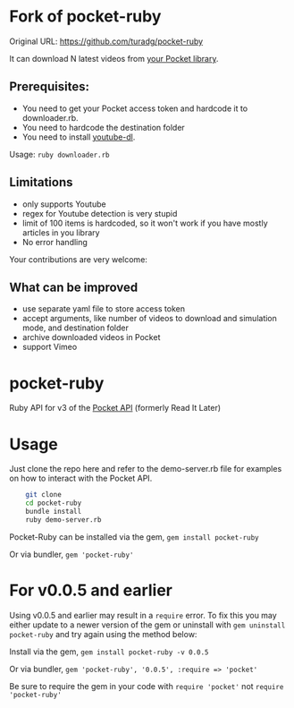 Fork of pocket-ruby
===========

Original URL: https://github.com/turadg/pocket-ruby

It can download N latest videos from [your Pocket library](https://getpocket.com/a/queue/).

## Prerequisites:

- You need to get your Pocket access token and hardcode it to downloader.rb.
- You need to hardcode the destination folder
- You need to install [youtube-dl](https://github.com/rg3/youtube-dl).

Usage: `ruby downloader.rb`


## Limitations
- only supports Youtube
- regex for Youtube detection is very stupid
- limit of 100 items is hardcoded, so it won't work if you have mostly articles in you library
- No error handling

Your contributions are very welcome:

## What can be improved
- use separate yaml file to store access token
- accept arguments, like number of videos to download and simulation mode, and destination folder 
- archive downloaded videos in Pocket
- support Vimeo

pocket-ruby 
===========

Ruby API for v3 of the [Pocket API](http://getpocket.com/developer/docs/overview) (formerly Read It Later) 

# Usage

Just clone the repo here and refer to the demo-server.rb file for examples on how to interact with the Pocket API. 

```sh
	git clone
	cd pocket-ruby
	bundle install
	ruby demo-server.rb
```

Pocket-Ruby can be installed via the gem, ```gem install pocket-ruby```

Or via bundler, ```gem 'pocket-ruby'```

# For v0.0.5 and earlier

Using v0.0.5 and earlier may result in a ```require``` error. To fix this you may either update to a newer version of the gem or uninstall with ```gem uninstall pocket-ruby``` and try again using the method below:

Install via the gem, ```gem install pocket-ruby -v 0.0.5```

Or via bundler, ```gem 'pocket-ruby', '0.0.5', :require => 'pocket'```

Be sure to require the gem in your code with ```require 'pocket'``` not ```require 'pocket-ruby'```
